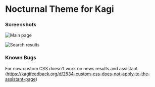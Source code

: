 # Nocturnal Theme for Kagi

### Screenshots

![Main page](https://screenshot.hostux.net/u/sqnEgC.png)


![Search results](https://screenshot.hostux.net/u/pN4EMv.png)

### Known Bugs

For now custom CSS doesn't work on news results and assistant (https://kagifeedback.org/d/2534-custom-css-does-not-apply-to-the-assistant-page)
